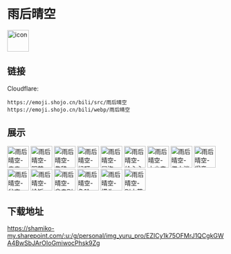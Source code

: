 # 雨后晴空
<img src="https://emoji.shojo.cn/bili/src/雨后晴空/icon.png" width="50" height="50" alt="icon">

## 链接
Cloudflare:
```
https://emoji.shojo.cn/bili/src/雨后晴空
https://emoji.shojo.cn/bili/webp/雨后晴空
```
## 展示
<img src="https://emoji.shojo.cn/bili/src/雨后晴空/雨后晴空-亲亲.png" width="50" height="50" alt="雨后晴空-亲亲">
<img src="https://emoji.shojo.cn/bili/src/雨后晴空/雨后晴空-眼前一亮.png" width="50" height="50" alt="雨后晴空-眼前一亮">
<img src="https://emoji.shojo.cn/bili/src/雨后晴空/雨后晴空-告辞.png" width="50" height="50" alt="雨后晴空-告辞">
<img src="https://emoji.shojo.cn/bili/src/雨后晴空/雨后晴空-妈呀.png" width="50" height="50" alt="雨后晴空-妈呀">
<img src="https://emoji.shojo.cn/bili/src/雨后晴空/雨后晴空-冒泡.png" width="50" height="50" alt="雨后晴空-冒泡">
<img src="https://emoji.shojo.cn/bili/src/雨后晴空/雨后晴空-给心心.png" width="50" height="50" alt="雨后晴空-给心心">
<img src="https://emoji.shojo.cn/bili/src/雨后晴空/雨后晴空-本少来也.png" width="50" height="50" alt="雨后晴空-本少来也">
<img src="https://emoji.shojo.cn/bili/src/雨后晴空/雨后晴空-借水消愁.png" width="50" height="50" alt="雨后晴空-借水消愁">
<img src="https://emoji.shojo.cn/bili/src/雨后晴空/雨后晴空-得意.png" width="50" height="50" alt="雨后晴空-得意">
<img src="https://emoji.shojo.cn/bili/src/雨后晴空/雨后晴空-贫穷.png" width="50" height="50" alt="雨后晴空-贫穷">
<img src="https://emoji.shojo.cn/bili/src/雨后晴空/雨后晴空-恰饭.png" width="50" height="50" alt="雨后晴空-恰饭">
<img src="https://emoji.shojo.cn/bili/src/雨后晴空/雨后晴空-拿走别来.png" width="50" height="50" alt="雨后晴空-拿走别来">
<img src="https://emoji.shojo.cn/bili/src/雨后晴空/雨后晴空-危险.png" width="50" height="50" alt="雨后晴空-危险">
<img src="https://emoji.shojo.cn/bili/src/雨后晴空/雨后晴空-摸头.png" width="50" height="50" alt="雨后晴空-摸头">
<img src="https://emoji.shojo.cn/bili/src/雨后晴空/雨后晴空-别太荒谬.png" width="50" height="50" alt="雨后晴空-别太荒谬">

## 下载地址

https://shamiko-my.sharepoint.com/:u:/g/personal/img_yuru_pro/EZICy1k75OFMrJ1QCgkGWA4BwSbJArOIoGmiwocPhsk9Zg